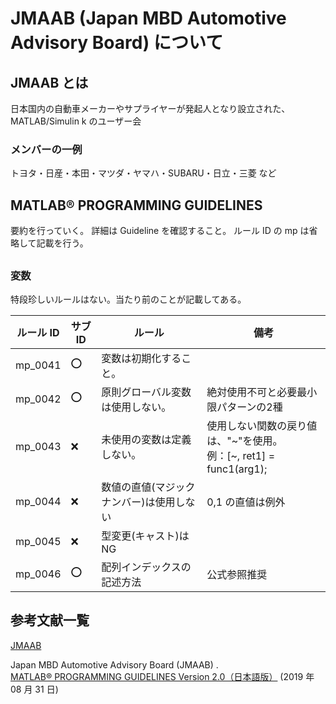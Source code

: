 # JMAAB (Japan MBD Automotive Advisory Board) について

## JMAAB とは

日本国内の自動車メーカーやサプライヤーが発起人となり設立された、MATLAB/Simulin
k のユーザー会

### メンバーの一例

トヨタ・日産・本田・マツダ・ヤマハ・SUBARU・日立・三菱 など

## MATLAB® PROGRAMMING GUIDELINES

要約を行っていく。
詳細は Guideline を確認すること。
ルール ID の mp は省略して記載を行う。

##

### 変数

特段珍しいルールはない。当たり前のことが記載してある。

| ルール ID | サブ ID | ルール                                   | 備考                                                                   |
| --------- | ------- | ---------------------------------------- | ---------------------------------------------------------------------- |
| mp_0041   | ⭕      | 変数は初期化すること。                   |                                                                        |
| mp_0042   | ⭕      | 原則グローバル変数は使用しない。         | 絶対使用不可と必要最小限パターンの2種                                  |
| mp_0043   | ❌      | 未使用の変数は定義しない。               | 使用しない関数の戻り値は、"~"を使用。<br> 例：[~, ret1] = func1(arg1); |
| mp_0044   | ❌      | 数値の直値(マジックナンバー)は使用しない | 0,1 の直値は例外                                                       |
| mp_0045   | ❌      | 型変更(キャスト)は NG                    |                                                                        |
| mp_0046   | ⭕      | 配列インデックスの記述方法               | 公式参照推奨                                                           |

## 参考文献一覧

[JMAAB](https://jmaab.jp/)

Japan MBD Automotive Advisory Board (JMAAB) .  
[MATLAB® PROGRAMMING GUIDELINES Version 2.0（日本語版）](https://jmaab.jp/file/5971238ff213cf937653f0194ec937d8e0f1aa013c70ccc665896c6bc21edc44/373fd70e68f5e86889685a37a83eba24/attention) (2019 年 08 月 31 日)

